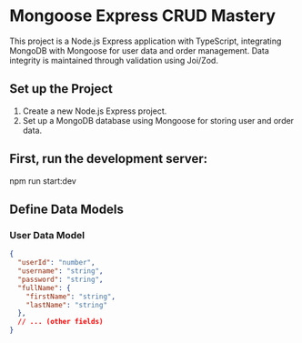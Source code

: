 # Mongoose Express CRUD Mastery

This project is a Node.js Express application with TypeScript, integrating MongoDB with Mongoose for user data and order management. Data integrity is maintained through validation using Joi/Zod.

## Set up the Project

1. Create a new Node.js Express project.
2. Set up a MongoDB database using Mongoose for storing user and order data.

 ## First, run the development server:
npm run start:dev

## Define Data Models

### User Data Model

```json
{
  "userId": "number",
  "username": "string",
  "password": "string",
  "fullName": {
    "firstName": "string",
    "lastName": "string"
  },
  // ... (other fields)
}





